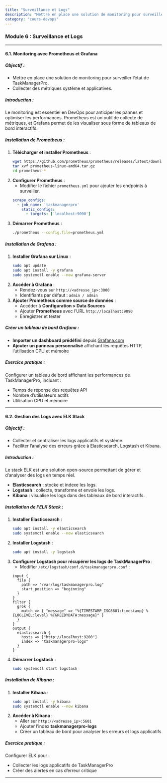 ```yaml
---
title: "Surveillance et Logs"
description: "Mettre en place une solution de monitoring pour surveiller l’état de TaskManagerPro et collecter des métriques système et applicatives."
category: "cours-devops"
---
```


### Module 6 : Surveillance et Logs

---

#### **6.1. Monitoring avec Prometheus et Grafana**

##### **Objectif :**
- Mettre en place une solution de monitoring pour surveiller l’état de TaskManagerPro.
- Collecter des métriques système et applicatives.

##### **Introduction :**
Le monitoring est essentiel en DevOps pour anticiper les pannes et optimiser les performances. Prometheus est un outil de collecte de métriques, et Grafana permet de les visualiser sous forme de tableaux de bord interactifs.

##### **Installation de Prometheus :**
1. **Télécharger et installer Prometheus** :
   ```bash
   wget https://github.com/prometheus/prometheus/releases/latest/download/prometheus-linux-amd64.tar.gz
   tar xvf prometheus-linux-amd64.tar.gz
   cd prometheus-*
   ```
2. **Configurer Prometheus** :
   - Modifier le fichier `prometheus.yml` pour ajouter les endpoints à surveiller.
   ```yaml
   scrape_configs:
     - job_name: 'taskmanagerpro'
       static_configs:
         - targets: ['localhost:9090']
   ```
3. **Démarrer Prometheus** :
   ```bash
   ./prometheus --config.file=prometheus.yml
   ```

##### **Installation de Grafana :**
1. **Installer Grafana sur Linux** :
   ```bash
   sudo apt update
   sudo apt install -y grafana
   sudo systemctl enable --now grafana-server
   ```
2. **Accéder à Grafana** :
   - Rendez-vous sur `http://<adresse_ip>:3000`
   - Identifiants par défaut : `admin / admin`
3. **Ajouter Prometheus comme source de données** :
   - Accéder à **Configuration > Data Sources**
   - Ajouter **Prometheus** avec l’URL `http://localhost:9090`
   - Enregistrer et tester

##### **Créer un tableau de bord Grafana :**
- **Importer un dashboard prédéfini** depuis [Grafana.com](https://grafana.com/grafana/dashboards/)
- **Ajouter un panneau personnalisé** affichant les requêtes HTTP, l’utilisation CPU et mémoire

##### **Exercice pratique :**
Configurer un tableau de bord affichant les performances de TaskManagerPro, incluant :
- Temps de réponse des requêtes API
- Nombre d’utilisateurs actifs
- Utilisation CPU et mémoire

---

#### **6.2. Gestion des Logs avec ELK Stack**

##### **Objectif :**
- Collecter et centraliser les logs applicatifs et système.
- Faciliter l’analyse des erreurs grâce à Elasticsearch, Logstash et Kibana.

##### **Introduction :**
Le stack ELK est une solution open-source permettant de gérer et d’analyser des logs en temps réel. 
- **Elasticsearch** : stocke et indexe les logs.
- **Logstash** : collecte, transforme et envoie les logs.
- **Kibana** : visualise les logs dans des tableaux de bord interactifs.

##### **Installation de l’ELK Stack :**
1. **Installer Elasticsearch** :
   ```bash
   sudo apt install -y elasticsearch
   sudo systemctl enable --now elasticsearch
   ```
2. **Installer Logstash** :
   ```bash
   sudo apt install -y logstash
   ```
3. **Configurer Logstash pour récupérer les logs de TaskManagerPro** :
   - Modifier `/etc/logstash/conf.d/taskmanagerpro.conf` :
   ```
   input {
     file {
       path => "/var/log/taskmanagerpro.log"
       start_position => "beginning"
     }
   }
   filter {
     grok {
       match => { "message" => "%{TIMESTAMP_ISO8601:timestamp} %{LOGLEVEL:level} %{GREEDYDATA:message}" }
     }
   }
   output {
     elasticsearch {
       hosts => ["http://localhost:9200"]
       index => "taskmanagerpro-logs"
     }
   }
   ```
4. **Démarrer Logstash** :
   ```bash
   sudo systemctl start logstash
   ```

##### **Installation de Kibana** :
1. **Installer Kibana** :
   ```bash
   sudo apt install -y kibana
   sudo systemctl enable --now kibana
   ```
2. **Accéder à Kibana** :
   - Aller sur `http://<adresse_ip>:5601`
   - Ajouter l’index **taskmanagerpro-logs**
   - Créer un tableau de bord pour analyser les erreurs et logs applicatifs

##### **Exercice pratique :**
Configurer ELK pour :
- Collecter les logs applicatifs de TaskManagerPro
- Créer des alertes en cas d’erreur critique

---